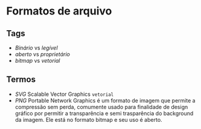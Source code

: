 # Formatos de arquivo

## Tags

- *Binário* vs *legível*
- *aberto* vs *proprietário*
- *bitmap* vs *vetorial*

## Termos

- *SVG* Scalable Vector Graphics `vetorial`
- *PNG* Portable Network Graphics é um formato de imagem que permite a compressão sem perda, comumente usado para finalidade de design gráfico por permitir a transparência e semi trasparência do background da imagem. Ele está no formato bitmap e seu uso é aberto.

